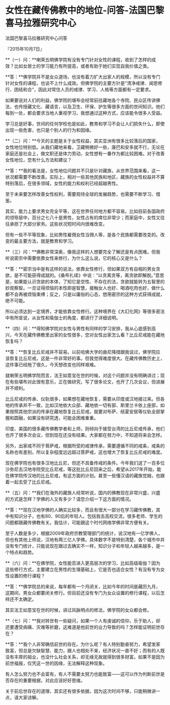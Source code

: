 # 女性在藏传佛教中的地位-问答-法国巴黎喜马拉雅研究中心

法国巴黎喜马拉雅研究中心问答

『2015年10月7日』

**（一）问：**喇荣五明佛学院有没有专门针对女性的课程，收到了怎样的成效？比如女居士的学习能力有所提高，或者有助于她们实现自我价值之类。

**答：**佛学院并不是女众道场，也没有着力扩大出家人的规模，所以没有专门针对女性的课程，也谈不上什么成效。但佛学院的主要方针是“清净戒律、闻思修行、团结和合”，因此对常住人员的戒律、学习、人格等方面都有一定要求。

如果要说对人们的利益，佛学院的堪布会经常前往藏地各个寺院、民众区传讲佛法，也传授藏文化、藏语言，以及卫生、环保、护生等很多方面的世间知识。他们每到一处，都会要求当地人重视学习，我想通过这种方式，应该能令很多人受益。

学习总是好事，世间的任何学校也是如此，教育和学习不会让人们损失什么，即使出现一些危害，也只是个别人的行为和因缘。

**（二）问：**今天的主题是关于女性权益，其实亚洲有很多比较落后的国家，女性地位特别低。从我们藏地来看，卫藏稍微好一些，康巴和安多就不行，无论在家庭还是社会上，做文职还是体力劳动，女性想有一番作为都比较困难。对于改善女性地位，您有什么方法和建议？

**答：**我的看法是，女性地位问题并不只是针对藏族，从世界范围来看，这一状况都需要不断改善。实际上，相对一些其他民族和地区，藏族的女性权益并不算特别落后，在很多领域，女性的能力和权利已经超越男性。

至于未来要怎样改善女性权利，需要观待全球的发展趋势，也需要不断学习、借鉴。

其实，能力上要求男女完全平等，这在世界任何地方都不容易。比如目前各国政府的领导层中，百分之七八十是男性，女性占有的席位非常少；而家庭中，女性又往往承担了大部分家务。这些状况短时间内很难改变。

但有一些不平等现象，比如男性雇佣女性当佣人等，是各个民族都需要改变的。改变的最主要方法，就是教育和学习。

**（三）问：**佛教非常深奥，像我这样的人想要完全了解还是有点困难。但我听说密宗中需要依靠女性来修行，为什么这么说，它的核心又是什么？

**答：**密宗当中是有这样的说法，依靠女性修行，但如果双方有自相的男女贪欲，是不可能获得成就的。《桑布扎续》中说：“以贪离贪等，离贪欲即解脱。”意思是，如果能认识贪欲的本体，了知它是空性、不存在的法，贪欲就能转为五智里的妙观察智。一旦证得烦恼的本性即是智慧，接触女人也好、喝酒吃肉也好，做什么都不会再被烦恼束缚；反之，只是以庸俗的心态，想用密宗的这种方式获得成就，绝不可能。

所以必须达到一定境界，才能依靠女性修行。这种境界在《大幻化网》等很多密法中有所宣说，从女性和瑜伽士的角度，都进行了详细说明。

**（四）问：**得知佛学院对女性与男性有同样的学习安排，我从心底感到高兴，今天在藏传佛教里出家的女性很多，您对女性出家怎么看？比丘尼戒能在藏地恢复吗？

**答：**恢复比丘尼戒并不容易。以前哈佛大学的曲尼降措跟我说过，佛学院应该恢复比丘尼戒，这是一件非常好的事。但我觉得难度很大。在藏传佛教历史上，这件事已经拖了很久，今天想改变也同样艰难。

就喇荣五明佛学院而言，法王如意宝在世的时候，对这个问题并没有明确讲过；现在有些堪布对此很有意乐，正在做研究，写了很多论文，也开了几次会议，但进展并不顺利。

比丘尼戒的传承、仪轨很多，如果想在藏地恢复，需要从印度或汉地接过来。但各地的传承并不一致，比如汉地依大众部、藏地依一切有部、斯里兰卡依上座部，如果按照其他宗派的传承在藏地恢复比丘尼戒，就要对布萨、结夏安居等仪轨全部掌握和圆融，如果没有研究透，可能会困难重重。

印度、美国的很多藏传佛教学者和上师，则倾向于接受台湾的比丘尼戒传承，他们也开了很多次会议，但到现在还没有结果。大家都在努力中，不知道将来会怎样。

另外，出家戒不同于菩萨戒，根据所受的戒律传承，需要遵循不同的戒条，戒条的名称也有差别，所以复杂程度远远超过菩萨戒，这也增大了恢复比丘尼戒的难度。

现在佛学院也有很多汉地比丘尼，但还不具备传戒的条件。今年我们送了一百多位沙弥尼去汉地寺院受比丘尼戒，等这批比丘尼回来之后，希望从2017年开始，能在佛学院传汉地的比丘尼戒，有这方面的计划。甚至一些懂汉语的藏族觉姆，也跟着一起去受了比丘尼戒。

**（五）问：**我们在海外的藏族人经常听说，国内的佛教现在非常兴盛，兴盛的方式是怎样？学佛的人又有多少？请您介绍一下这方面的情况。

**答：**现在汉地学佛的人确实比较多，而且有很大一部分在学习藏传佛教，其中有知识分子，也有80、90后的年轻人。包括我去高校交流，很多老师、学生的问题都跟藏传佛教有关。我估计，可能跟这个时代网络学佛非常方便有关。

至于人数是多少，根据2009年政府宗教管理部门的统计，说汉地有一亿学佛人，但也有其他上师说，汉地有两三亿人学佛。具体数字不是特别清楚，各个城市中并没有专门统计，只能说现在跟过去确实不一样，知识分子和年轻人越来越多，是一个特点和趋势。

**（六）问：**在佛学院，女性能否进入更高层次的学习，比如高级瑜伽？因为这些修行方式，主要建立在男性的生理基础上，它是否也适合女性？有没有专为女性设置的修行课程？

**答：**佛学院总的来说，每年都有一个月闭关，比如今年的时间是藏历九月，这期间，男女众都要闭关修行。但目前还没有专门为女众设置的修行课程，以后怎样还不太确定。

其实法王如意宝在世的时候，讲过风脉明点的修法，佛学院的女众都会修。

**（七）问：**我对转世有一些疑问，如果一个人有虔诚的信仰，乐于助人，却还要遭受病痛、灾难等折磨，这难道是他前世的业力导致的吗？怎样能证明前世存在？

**答：**我个人非常确信前世的存在。为什么呢？有人特别勤奋努力，希望发家致富，但总是欠缺智慧、能力，跟人也相处不来，经济状况一直不好；而有的人既没有丰厚的祖业，也没什么社会关系，却无缘无故就得到很多财富。如果不是因为前世福报，仅凭这一世的因缘，无法解释这种现象。

有人怎么努力也不会富有，有人不需要太努力也能致富——这可以作为判断前世是否存在的重要根据，对此应该好好思维。

关于前后世存在的道理，其实还有很多依据，因为这次时间不够，只能稍微讲一点，请大家谅解。

